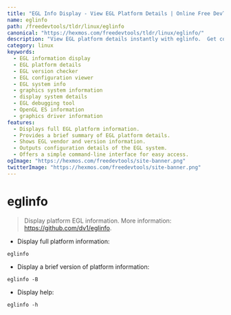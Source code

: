 ```yaml
---
title: "EGL Info Display - View EGL Platform Details | Online Free DevTools by Hexmos"
name: eglinfo
path: /freedevtools/tldr/linux/eglinfo
canonical: "https://hexmos.com/freedevtools/tldr/linux/eglinfo/"
description: "View EGL platform details instantly with eglinfo.  Get comprehensive or brief information about your EGL setup. Free online tool, no registration required."
category: linux
keywords:
  - EGL information display
  - EGL platform details
  - EGL version checker
  - EGL configuration viewer
  - EGL system info
  - graphics system information
  - display system details
  - EGL debugging tool
  - OpenGL ES information
  - graphics driver information
features:
  - Displays full EGL platform information.
  - Provides a brief summary of EGL platform details.
  - Shows EGL vendor and version information.
  - Outputs configuration details of the EGL system.
  - Offers a simple command-line interface for easy access.
ogImage: "https://hexmos.com/freedevtools/site-banner.png"
twitterImage: "https://hexmos.com/freedevtools/site-banner.png"
---
```


# eglinfo

> Display platform EGL information.
> More information: <https://github.com/dv1/eglinfo>.

- Display full platform information:

`eglinfo`

- Display a brief version of platform information:

`eglinfo -B`

- Display help:

`eglinfo -h`
